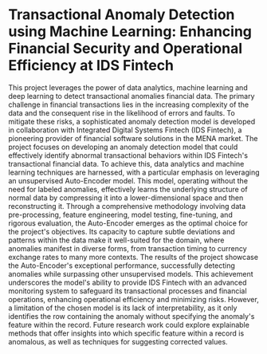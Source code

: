 # Transactional Anomaly Detection using Machine Learning: Enhancing Financial Security and Operational Efficiency at IDS Fintech
This project leverages the power of data analytics, machine learning and deep learning to detect transactional anomalies financial data. The primary challenge in financial transactions lies in the increasing complexity of the data and the consequent rise in the likelihood of errors and faults. To mitigate these risks, a sophisticated anomaly detection model is developed in collaboration with Integrated Digital Systems Fintech (IDS Fintech), a pioneering provider of financial software solutions in the MENA market. The project focuses on developing an anomaly detection model that could effectively identify abnormal transactional behaviors within IDS Fintech's transactional financial data. To achieve this, data analytics and machine learning techniques are harnessed, with a particular emphasis on leveraging an unsupervised Auto-Encoder model. This model, operating without the need for labeled anomalies, effectively learns the underlying structure of normal data by compressing it into a lower-dimensional space and then reconstructing it. Through a comprehensive methodology involving data pre-processing, feature engineering, model testing, fine-tuning, and rigorous evaluation, the Auto-Encoder emerges as the optimal choice for the project's objectives. Its capacity to capture subtle deviations and patterns within the data make it well-suited for the domain, where anomalies manifest in diverse forms, from transaction timing to currency exchange rates to many more contexts. The results of the project showcase the Auto-Encoder's exceptional performance, successfully detecting anomalies while surpassing other unsupervised models. This achievement underscores the model's ability to provide IDS Fintech with an advanced monitoring system to safeguard its transactional processes and financial operations, enhancing operational efficiency and minimizing risks. However, a limitation of the chosen model is its lack of interpretability, as it only identifies the row containing the anomaly without specifying the anomaly's feature within the record. Future research work could explore explainable methods that offer insights into which specific feature within a record is anomalous, as well as techniques for suggesting corrected values. 


